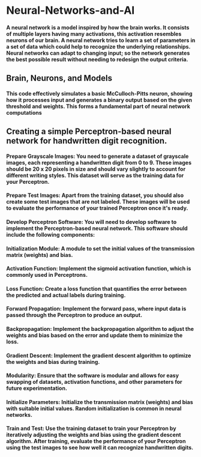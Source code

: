 # Neural-Networks-and-AI
#### A neural network is a model inspired by how the brain works. It consists of multiple layers having many activations, this activation resembles neurons of our brain. A neural network tries to learn a set of parameters in a set of data which could help to recognize the underlying relationships. Neural networks can adapt to changing input; so the network generates the best possible result without needing to redesign the output criteria.
## Brain, Neurons, and Models
#### This code effectively simulates a basic McCulloch-Pitts neuron, showing how it processes input and generates a binary output based on the given threshold and weights. This forms a fundamental part of neural network computations

## Creating a simple Perceptron-based neural network for handwritten digit recognition.

#### Prepare Grayscale Images: You need to generate a dataset of grayscale images, each representing a handwritten digit from 0 to 9. These images should be 20 x 20 pixels in size and should vary slightly to account for different writing styles. This dataset will serve as the training data for your Perceptron.

#### Prepare Test Images: Apart from the training dataset, you should also create some test images that are not labeled. These images will be used to evaluate the performance of your trained Perceptron once it's ready.

#### Develop Perceptron Software: You will need to develop software to implement the Perceptron-based neural network. This software should include the following components:

#### Initialization Module: A module to set the initial values of the transmission matrix (weights) and bias.
#### Activation Function: Implement the sigmoid activation function, which is commonly used in Perceptrons.
#### Loss Function: Create a loss function that quantifies the error between the predicted and actual labels during training.
#### Forward Propagation: Implement the forward pass, where input data is passed through the Perceptron to produce an output.
#### Backpropagation: Implement the backpropagation algorithm to adjust the weights and bias based on the error and update them to minimize the loss.
#### Gradient Descent: Implement the gradient descent algorithm to optimize the weights and bias during training.
#### Modularity: Ensure that the software is modular and allows for easy swapping of datasets, activation functions, and other parameters for future experimentation.
#### Initialize Parameters: Initialize the transmission matrix (weights) and bias with suitable initial values. Random initialization is common in neural networks.

#### Train and Test: Use the training dataset to train your Perceptron by iteratively adjusting the weights and bias using the gradient descent algorithm. After training, evaluate the performance of your Perceptron using the test images to see how well it can recognize handwritten digits.
